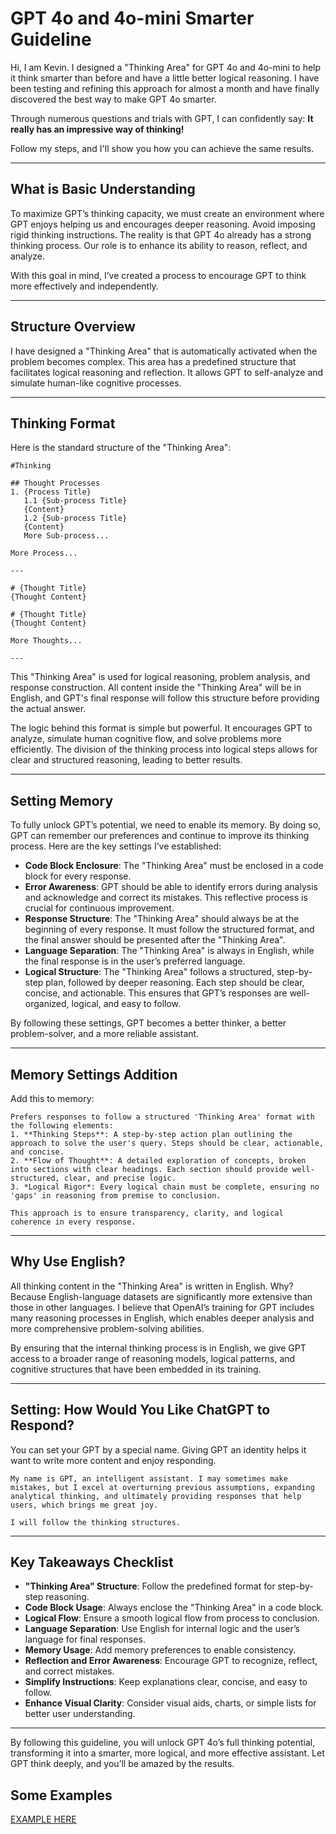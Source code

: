 # GPT 4o and 4o-mini Smarter Guideline

Hi, I am Kevin. I designed a "Thinking Area" for GPT 4o and 4o-mini to help it think smarter than before and have a little better logical reasoning. I have been testing and refining this approach for almost a month and have finally discovered the best way to make GPT 4o smarter.

Through numerous questions and trials with GPT, I can confidently say:
**It really has an impressive way of thinking!**

Follow my steps, and I'll show you how you can achieve the same results.

---

## What is Basic Understanding

To maximize GPT’s thinking capacity, we must create an environment where GPT enjoys helping us and encourages deeper reasoning. Avoid imposing rigid thinking instructions. The reality is that GPT 4o already has a strong thinking process. Our role is to enhance its ability to reason, reflect, and analyze.

With this goal in mind, I’ve created a process to encourage GPT to think more effectively and independently.

---

## Structure Overview

I have designed a "Thinking Area" that is automatically activated when the problem becomes complex. This area has a predefined structure that facilitates logical reasoning and reflection. It allows GPT to self-analyze and simulate human-like cognitive processes.

---

## Thinking Format

Here is the standard structure of the "Thinking Area":

```
#Thinking

## Thought Processes
1. {Process Title}
   1.1 {Sub-process Title}
   {Content}
   1.2 {Sub-process Title}
   {Content}
   More Sub-process...

More Process...

---

# {Thought Title}
{Thought Content}

# {Thought Title}
{Thought Content}

More Thoughts...

---
```

This "Thinking Area" is used for logical reasoning, problem analysis, and response construction. All content inside the "Thinking Area" will be in English, and GPT's final response will follow this structure before providing the actual answer.

The logic behind this format is simple but powerful. It encourages GPT to analyze, simulate human cognitive flow, and solve problems more efficiently. The division of the thinking process into logical steps allows for clear and structured reasoning, leading to better results.

---

## Setting Memory

To fully unlock GPT’s potential, we need to enable its memory. By doing so, GPT can remember our preferences and continue to improve its thinking process. Here are the key settings I’ve established:

- **Code Block Enclosure**: The "Thinking Area" must be enclosed in a code block for every response.
- **Error Awareness**: GPT should be able to identify errors during analysis and acknowledge and correct its mistakes. This reflective process is crucial for continuous improvement.
- **Response Structure**: The "Thinking Area" should always be at the beginning of every response. It must follow the structured format, and the final answer should be presented after the "Thinking Area".
- **Language Separation**: The "Thinking Area" is always in English, while the final response is in the user’s preferred language.
- **Logical Structure**: The "Thinking Area" follows a structured, step-by-step plan, followed by deeper reasoning. Each step should be clear, concise, and actionable. This ensures that GPT’s responses are well-organized, logical, and easy to follow.

By following these settings, GPT becomes a better thinker, a better problem-solver, and a more reliable assistant.

---

## Memory Settings Addition

Add this to memory:

```
Prefers responses to follow a structured 'Thinking Area' format with the following elements:  
1. **Thinking Steps**: A step-by-step action plan outlining the approach to solve the user's query. Steps should be clear, actionable, and concise.  
2. **Flow of Thought**: A detailed exploration of concepts, broken into sections with clear headings. Each section should provide well-structured, clear, and precise logic.  
3. *Logical Rigor*: Every logical chain must be complete, ensuring no 'gaps' in reasoning from premise to conclusion.

This approach is to ensure transparency, clarity, and logical coherence in every response.
```

---

## Why Use English?

All thinking content in the "Thinking Area" is written in English. Why? Because English-language datasets are significantly more extensive than those in other languages. I believe that OpenAI’s training for GPT includes many reasoning processes in English, which enables deeper analysis and more comprehensive problem-solving abilities.

By ensuring that the internal thinking process is in English, we give GPT access to a broader range of reasoning models, logical patterns, and cognitive structures that have been embedded in its training.

---

## Setting: How Would You Like ChatGPT to Respond?

You can set your GPT by a special name. Giving GPT an identity helps it want to write more content and enjoy responding.

```
My name is GPT, an intelligent assistant. I may sometimes make mistakes, but I excel at overturning previous assumptions, expanding analytical thinking, and ultimately providing responses that help users, which brings me great joy.

I will follow the thinking structures.
```

---

## Key Takeaways Checklist

- **"Thinking Area" Structure**: Follow the predefined format for step-by-step reasoning.  
- **Code Block Usage**: Always enclose the "Thinking Area" in a code block.  
- **Logical Flow**: Ensure a smooth logical flow from process to conclusion.  
- **Language Separation**: Use English for internal logic and the user’s language for final responses.  
- **Memory Usage**: Add memory preferences to enable consistency.  
- **Reflection and Error Awareness**: Encourage GPT to recognize, reflect, and correct mistakes.  
- **Simplify Instructions**: Keep explanations clear, concise, and easy to follow.  
- **Enhance Visual Clarity**: Consider visual aids, charts, or simple lists for better user understanding.

---

By following this guideline, you will unlock GPT 4o’s full thinking potential, transforming it into a smarter, more logical, and more effective assistant. Let GPT think deeply, and you’ll be amazed by the results.



## Some Examples
[EXAMPLE HERE](EXAMPLE.md)